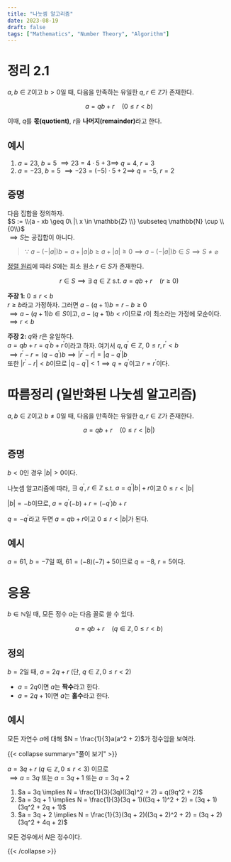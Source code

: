 ```yaml
---
title: "나눗셈 알고리즘"
date: 2023-08-19
draft: false
tags: ["Mathematics", "Number Theory", "Algorithm"]
---
```


# 정리 2.1

$a, b \in \mathbb{Z}$이고 $b > 0$일 때, 다음을 만족하는 유일한 $q, r \in \mathbb{Z}$가 존재한다.

$$
a = qb + r \quad (0 \leq r < b)
$$

이때, $q$를 **몫(quotient)**, $r$을 <b>나머지(remainder)</b>라고 한다.

## 예시

1. $a = 23$, $b = 5$ $\implies 23 = 4 \cdot 5 + 3 \implies$ $q = 4$, $r = 3$
2. $a = -23$, $b = 5$ $\implies -23 = (-5) \cdot 5 + 2 \implies$ $q = -5$, $r = 2$

## 증명

다음 집합을 정의하자.  
$S := \\{a - xb \geq 0\ |\ x \in \mathbb{Z} \\} \subseteq \mathbb{N} \cup \\{0\\}$  
$\implies S$는 공집합이 아니다.

> $\because\ a - (-|a|)b = a + |a|b \geq a + |a| \geq 0 \implies a - (-|a|)b \in S \implies S \neq \varnothing$

[정렬 원리](/posts/number-theory/1/#정렬-원리)에 따라 $S$에는 최소 원소 $r \in S$가 존재한다.

$$
r \in S \implies \exists\ q \in \mathbb{Z} \text{ s.t. } a = qb + r \quad (r \geq 0)
$$

**주장 1:** $0 \leq r < b$  
$r \geq b$라고 가정하자. 그러면 $a - (q+1)b = r - b \geq 0$  
$\implies a - (q+1)b \in S$이고, $a - (q+1)b < r$이므로 $r$이 최소라는 가정에 모순이다.  
$\implies r < b$

**주장 2:** $q$와 $r$은 유일하다.  
$a = qb + r = q^\prime b + r^\prime$이라고 하자. 여기서 $q, q^\prime \in \mathbb{Z}$, $0 \leq r, r^\prime < b$  
$\implies r^\prime - r = (q - q^\prime)b \implies |r^\prime - r| = |q - q^\prime|b$  
또한 $|r^\prime - r| < b$이므로 $|q - q^\prime| < 1 \implies q = q^\prime$이고 $r = r^\prime$이다.

# 따름정리 (일반화된 나눗셈 알고리즘)

$a, b \in \mathbb{Z}$이고 $b \neq 0$일 때, 다음을 만족하는 유일한 $q, r \in \mathbb{Z}$가 존재한다.

$$
a = qb + r \quad (0 \leq r < |b|)
$$

## 증명

$b < 0$인 경우 $|b| > 0$이다.

나눗셈 알고리즘에 따라, $\exists\ q^\prime, r \in \mathbb{Z}$ s.t. $a = q^\prime|b| + r$이고 $0 \leq r < |b|$

$|b| = -b$이므로, $a = q^\prime(-b) + r = (-q^\prime)b + r$

$q = -q^\prime$라고 두면 $a = qb + r$이고 $0 \leq r < |b|$가 된다.

## 예시

$a = 61$, $b = -7$일 때, $61 = (-8)(-7) + 5$이므로 $q = -8$, $r = 5$이다.

# 응용

$b \in \mathbb{N}$일 때, 모든 정수 $a$는 다음 꼴로 쓸 수 있다.

$$
a = qb + r \quad (q \in \mathbb{Z}, 0 \leq r < b)
$$

## 정의

$b = 2$일 때, $a = 2q + r$ (단, $q \in \mathbb{Z}, 0 \leq r < 2$)

- $a = 2q$이면 $a$는 **짝수**라고 한다.
- $a = 2q + 1$이면 $a$는 **홀수**라고 한다.

## 예시

모든 자연수 $a$에 대해 $N = \frac{1}{3}a(a^2 + 2)$가 정수임을 보여라.

{{< collapse summary="풀이 보기" >}}

$a = 3q + r$ ($q \in \mathbb{Z}, 0 \leq r < 3$) 이므로  
$\implies a = 3q$ 또는 $a = 3q + 1$ 또는 $a = 3q + 2$

1. $a = 3q \implies N = \frac{1}{3}(3q)((3q)^2 + 2) = q(9q^2 + 2)$
2. $a = 3q + 1 \implies N = \frac{1}{3}(3q + 1)((3q + 1)^2 + 2) = (3q + 1)(3q^2 + 2q + 1)$
3. $a = 3q + 2 \implies N = \frac{1}{3}(3q + 2)((3q + 2)^2 + 2) = (3q + 2)(3q^2 + 4q + 2)$

모든 경우에서 $N$은 정수이다.

{{< /collapse >}}
